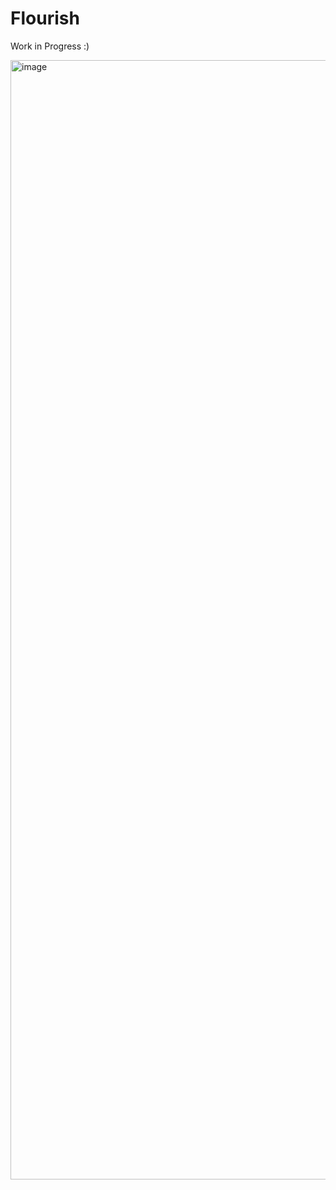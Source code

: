# Flourish

Work in Progress :) 

<img width="1791" alt="image" src="https://user-images.githubusercontent.com/46689185/138002990-fc49fe92-b76e-4b4e-8fde-23d743d2df34.png">
